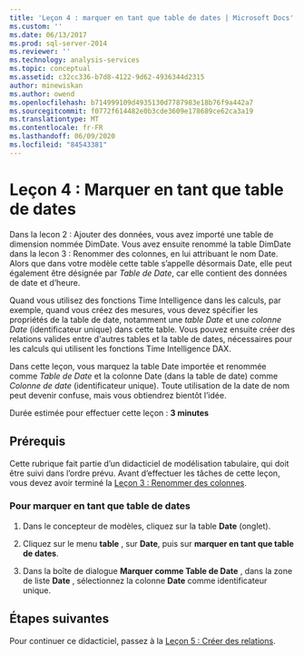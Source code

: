 ```yaml
---
title: 'Leçon 4 : marquer en tant que table de dates | Microsoft Docs'
ms.custom: ''
ms.date: 06/13/2017
ms.prod: sql-server-2014
ms.reviewer: ''
ms.technology: analysis-services
ms.topic: conceptual
ms.assetid: c32cc336-b7d8-4122-9d62-4936344d2315
author: minewiskan
ms.author: owend
ms.openlocfilehash: b714999109d4935130d7787983e18b76f9a442a7
ms.sourcegitcommit: f0772f614482e0b3cde3609e178689ce62ca3a19
ms.translationtype: MT
ms.contentlocale: fr-FR
ms.lasthandoff: 06/09/2020
ms.locfileid: "84543381"
---
```

# <a name="lesson-4-mark-as-date-table"></a>Leçon 4 : Marquer en tant que table de dates
  Dans la lecon 2 : Ajouter des données, vous avez importé une table de dimension nommée DimDate. Vous avez ensuite renommé la table DimDate dans la lecon 3 : Renommer des colonnes, en lui attribuant le nom Date. Alors que dans votre modèle cette table s’appelle désormais Date, elle peut également être désignée par *Table de Date*, car elle contient des données de date et d’heure.  
  
 Quand vous utilisez des fonctions Time Intelligence dans les calculs, par exemple, quand vous créez des mesures, vous devez spécifier les propriétés de la table de date, notamment une *table Date* et une *colonne Date* (identificateur unique) dans cette table. Vous pouvez ensuite créer des relations valides entre d'autres tables et la table de dates, nécessaires pour les calculs qui utilisent les fonctions Time Intelligence DAX.  
  
 Dans cette leçon, vous marquez la table Date importée et renommée comme *Table de Date* et la colonne Date (dans la table de date) comme *Colonne de date* (identificateur unique). Toute utilisation de la date de nom peut devenir confuse, mais vous obtiendrez bientôt l’idée.  
  
 Durée estimée pour effectuer cette leçon : **3 minutes**  
  
## <a name="prerequisites"></a>Prérequis  
 Cette rubrique fait partie d’un didacticiel de modélisation tabulaire, qui doit être suivi dans l’ordre prévu. Avant d’effectuer les tâches de cette leçon, vous devez avoir terminé la [Leçon 3 : Renommer des colonnes](rename-columns.md).  
  
### <a name="to-set-mark-as-date-table"></a>Pour marquer en tant que table de dates  
  
1.  Dans le concepteur de modèles, cliquez sur la table **Date** (onglet).  
  
2.  Cliquez sur le menu **table** , sur **Date**, puis sur **marquer en tant que table de dates**.  
  
3.  Dans la boîte de dialogue **Marquer comme Table de Date** , dans la zone de liste **Date** , sélectionnez la colonne **Date** comme identificateur unique.  
  
## <a name="next-steps"></a>Étapes suivantes  
 Pour continuer ce didacticiel, passez à la [Leçon 5 : Créer des relations](lesson-4-create-relationships.md).  
  
  
